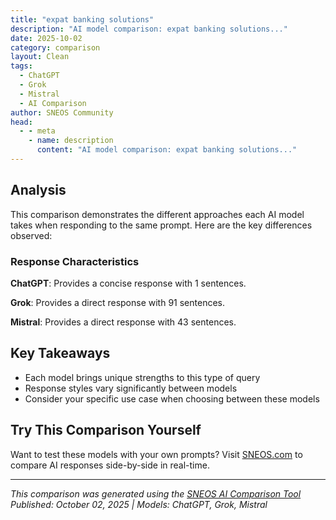 ```yaml
---
title: "expat banking solutions"
description: "AI model comparison: expat banking solutions..."
date: 2025-10-02
category: comparison
layout: Clean
tags:
  - ChatGPT
  - Grok
  - Mistral
  - AI Comparison
author: SNEOS Community
head:
  - - meta
    - name: description
      content: "AI model comparison: expat banking solutions..."
---
```


<ChatComparison
  title="expat banking solutions"
  prompt="expat banking solutions"
  :responses='{"ChatGPT": "Expat banking solutions are tailored financial services designed for individuals living and working outside their home country. These services address the unique needs of expatriates, such as currency exchange, international wire transfers, global access to accounts, and tax considerations. Here are some key features and considerations for expat banking solutions:\n\n### Key Features of Expat Banking Solutions\n\n1. **Multi-Currency Accounts**:\n - Accounts that allow you to hold and manage multiple currencies without excessive fees for conversions.\n\n2. **International Wire Transfers**:\n - Competitive rates and faster processing times for transferring money between countries.\n\n3. **Access to Local Banking Services**:\n - Opening a local bank account in your host country to facilitate everyday transactions, such as salary deposits and bill payments.\n\n4. **Online and Mobile Banking**:\n - Robust online banking platforms that offer easy access to manage your accounts from anywhere in the world.\n\n5. **ATM Access**:\n - Extensive networks of ATMs globally with low or no fees for withdrawals.\n\n6. **Tax Compliance Guidance**:\n - Information and services that help expats understand their tax obligations in both their home and host countries.\n\n7. **Wealth Management and Investment Services**:\n - Opportunities for managing investments and saving for retirement, tailored for expatriates.\n\n8. **Insurance Products**:\n - Access to health, life, and property insurance that is suitable for expats.\n\n9. **Support for Different Nationalities**:\n - Banking solutions that cater to the regulations and needs of various nationalities.\n\n10. **Personalized Customer Support**:\n - Dedicated services for expat clients to assist with language barriers and understanding local banking practices.\n\n### Considerations for Choosing Expat Banking Solutions\n\n1. **Fees and Charges**:\n - Look for transparency in fee structures for account maintenance, international transfers, and currency exchanges.\n\n2. **Regulatory Compliance**:\n - Ensure the bank complies with regulations in both your home and host countries.\n\n3. **Reputation and Stability**:\n - Assess the bank&#x27;s reputation, financial stability, and customer service reviews.\n\n4. **Network and Convenience**:\n - Consider the availability of branches or partnerships in your host country, as well as global ATM access.\n\n5. **Ease of Account Opening**:\n - Evaluate the process for opening accounts as an expatriate, including documentation required and timelines.\n\n6. **Access to Local Services**:\n - Ensure that local services, such as mortgage options or credit facilities, are available.\n\n7. **Language Support**:\n - Especially important if you don’t speak the local language fluently. Customer service in your preferred language can be a significant advantage.\n\n### Popular Banks and Financial Institutions for Expats\n\n- **HSBC Expat**: Offers a range of services specifically for expatriates, including international banking and investment options.\n- **Citibank**: Known for its global presence and expat-friendly banking solutions.\n- **Barclays**: Provides tailored banking services for expats in various countries.\n- **TransferWise (now Wise)**: Known for low-cost international money transfers and currency exchange with a borderless account option.\n- **Revolut**: A fintech option offering multi-currency accounts, good for expats managing finances across countries.\n\n### Summary\n\nExpat banking solutions cater to the unique financial needs of individuals living abroad. By considering the features, fees, and services available, expatriates can find the banking solutions that best support their financial needs in an international context. It&#x27;s advisable to research and compare different offerings to find the most suitable option.", "Grok": "Expat banking solutions are specialized financial services designed for individuals living or working outside their home country (expatriates). These services address the unique challenges expats face, such as managing finances across multiple countries, dealing with currency exchange, and navigating international tax regulations. Below is a comprehensive overview of expat banking solutions, including key features, benefits, and considerations.\n\n---\n\n### **What Are Expat Banking Solutions?**\nExpat banking solutions typically include a range of products and services offered by international banks or financial institutions to cater to the needs of expatriates. These can include:\n- **International bank accounts** for managing money in multiple currencies.\n- **Currency exchange and international money transfers** at competitive rates.\n- **Wealth management and investment services** tailored for cross-border financial planning.\n- **Tax and compliance support** for navigating the tax laws of multiple jurisdictions.\n- **Mortgage and loan products** designed for expats buying property abroad.\n- **Insurance products**, such as health, travel, or life insurance, customized for international lifestyles.\n\n---\n\n### **Key Features of Expat Banking Solutions**\n1. **Multi-Currency Accounts**:\n - Hold, send, and receive money in multiple currencies without high conversion fees.\n - Useful for expats who earn income in one currency and have expenses in another.\n\n2. **International Money Transfers**:\n - Low-cost, fast, and secure ways to send money across borders.\n - Some banks partner with platforms like Wise (formerly TransferWise) for better rates.\n\n3. **Online and Mobile Banking**:\n - Access accounts 24/7 from anywhere in the world via apps or websites.\n - Real-time tracking of transactions and balances.\n\n4. **Tax and Financial Planning**:\n - Advisory services to help with tax obligations in the home country and the country of residence.\n - Support for avoiding double taxation through treaties and credits.\n\n5. **Expat-Friendly Credit and Loans**:\n - Access to credit cards, personal loans, or mortgages even without a local credit history.\n - Specialized mortgage products for buying property in the host country or back home.\n\n6. **Dedicated Customer Support**:\n - Multilingual support teams familiar with expat needs.\n - Relationship managers who provide personalized assistance.\n\n---\n\n### **Benefits of Expat Banking Solutions**\n- **Convenience**: Manage finances in multiple countries from a single platform.\n- **Cost Savings**: Avoid high fees for currency conversion and international transfers.\n- **Compliance**: Assistance with local and international tax laws to prevent legal issues.\n- **Flexibility**: Tailored products to suit temporary or long-term stays abroad.\n- **Security**: Robust fraud protection and secure online banking for peace of mind.\n\n---\n\n### **Popular Banks and Providers for Expat Banking**\nSeveral international banks and fintech companies offer expat-friendly solutions:\n1. **HSBC Expat**:\n - Known for its global network and multi-currency accounts.\n - Offers wealth management and offshore banking services.\n - Strong presence in regions like Europe, Asia, and the Middle East.\n\n2. **Citibank International**:\n - Provides international personal banking with access to accounts in multiple countries.\n - Offers currency management and investment services.\n\n3. **Barclays International Banking**:\n - Focuses on expats with tailored accounts and mortgage solutions.\n - Popular for UK expats living abroad.\n\n4. **Standard Chartered**:\n - Specializes in banking for expats in Asia, Africa, and the Middle East.\n - Offers priority banking and international wealth solutions.\n\n5. **Fintech Alternatives**:\n - **Wise**: Low-cost international transfers and borderless accounts.\n - **Revolut**: Multi-currency accounts and budgeting tools for expats.\n - **N26**: Digital banking with transparent fees, ideal for EU expats.\n\n---\n\n### **Considerations When Choosing Expat Banking Solutions**\n1. **Location and Accessibility**:\n - Ensure the bank operates in both your home country and host country.\n - Check for physical branches or strong digital banking capabilities.\n\n2. **Fees and Charges**:\n - Compare fees for international transfers, currency conversion, and account maintenance.\n - Look for providers with transparent pricing.\n\n3. **Currency Needs**:\n - Choose a bank that supports the currencies you deal with most frequently.\n - Consider exchange rate margins and hedging options for currency risk.\n\n4. **Tax Implications**:\n - Confirm the bank provides guidance on tax residency and reporting requirements (e.g., FATCA for U.S. citizens).\n - Seek advice on how accounts may impact your tax obligations.\n\n5. **Customer Reviews and Reputation**:\n - Research feedback from other expats about the bank\u2019s reliability and service quality.\n - Check for hidden fees or delays in transfers.\n\n6. **Regulatory Compliance**:\n - Ensure the bank complies with international regulations and provides secure banking options.\n - Verify that the bank supports compliance with local laws in your host country.\n\n---\n\n### **Challenges Faced by Expats in Banking**\n- **Credit History**: Lack of a local credit score can make it hard to secure loans or credit cards.\n- **Tax Complexity**: Managing tax obligations in two or more countries can be confusing.\n- **High Fees**: Traditional banks may charge high fees for international transactions.\n- **Access Restrictions**: Some banks restrict services based on residency or citizenship.\n\n---\n\n### **Tips for Managing Expat Finances**\n1. **Open a Local Account**: In addition to an international account, maintain a local bank account in your host country for daily expenses.\n2. **Use Fintech Apps**: Combine traditional banking with apps like Wise or Revolut for cost-effective transfers.\n3. **Consult Experts**: Work with a financial advisor or tax professional specializing in expat finances.\n4. **Monitor Exchange Rates**: Use tools to track currency fluctuations and time your transfers for better rates.\n5. **Stay Informed**: Keep up with changes in tax laws or banking regulations in both your home and host countries.\n\n---\n\n### **Conclusion**\nExpat banking solutions are essential for simplifying financial management for individuals living abroad. By choosing the right bank or provider, expats can save on fees, ensure compliance with local laws, and manage their money efficiently across borders. Whether you opt for a traditional international bank like HSBC or a modern fintech solution like Revolut, evaluate your specific needs\u2014such as currency requirements, duration of stay, and investment goals\u2014before deciding.\n\nIf you\u0027re looking for recommendations tailored to a specific country or situation, feel free to provide more details!", "Mistral": "Expatriate (expat) banking solutions are designed to cater to the unique financial needs of individuals who live and work outside their home countries. These solutions often include a range of services tailored to help expats manage their finances efficiently, regardless of where they are in the world. Here are some key features and services typically offered by expat banking solutions:\n\n### 1. **Multi-Currency Accounts**\n - **Benefits**: Allows expats to hold, transfer, and manage funds in multiple currencies, reducing the risk of currency fluctuations and exchange rate fees.\n - **Use Cases**: Ideal for expats who receive income in one currency but have expenses in another.\n\n### 2. **International Money Transfers**\n - **Benefits**: Facilitates easy and cost-effective transfer of funds between different countries.\n - **Use Cases**: Useful for sending money back home, paying bills, or transferring funds to family members.\n\n### 3. **Foreign Exchange Services**\n - **Benefits**: Provides competitive exchange rates and tools for managing currency risk.\n - **Use Cases**: Helpful for expats who need to convert funds frequently or who are exposed to currency risk.\n\n### 4. **Global Investment Solutions**\n - **Benefits**: Offers access to a wide range of investment products and services, including stocks, bonds, mutual funds, and retirement plans.\n - **Use Cases**: Suitable for expats looking to grow their wealth and plan for the future.\n\n### 5. **Tax Planning and Advisory Services**\n - **Benefits**: Provides guidance on navigating complex international tax laws and regulations.\n - **Use Cases**: Essential for expats who need to understand their tax obligations in multiple jurisdictions.\n\n### 6. **Mortgage and Property Services**\n - **Benefits**: Assists expats in securing mortgages and managing property investments in different countries.\n - **Use Cases**: Useful for expats looking to buy property in their home country or abroad.\n\n### 7. **Insurance Solutions**\n - **Benefits**: Offers a range of insurance products, including health, life, and property insurance, tailored to the needs of expats.\n - **Use Cases**: Important for expats who need comprehensive coverage while living abroad.\n\n### 8. **Digital Banking and Mobile Apps**\n - **Benefits**: Provides 24/7 access to banking services, including account management, bill payments, and transaction monitoring.\n - **Use Cases**: Convenient for expats who need to manage their finances on the go.\n\n### 9. **Wealth Management Services**\n - **Benefits**: Offers personalized financial planning and investment advice.\n - **Use Cases**: Ideal for high-net-worth expats looking to optimize their financial portfolios.\n\n### 10. **Customer Support**\n - **Benefits**: Provides dedicated support teams who understand the unique challenges faced by expats.\n - **Use Cases**: Essential for resolving any issues or queries that may arise.\n\n### Popular Expat Banking Providers\n- **HSBC Expat**\n- **Citibank Global Executive Banking**\n- **Standard Chartered Expat Banking**\n- **Lloyds Bank International**\n- **Barclays International Banking**\n\n### Tips for Choosing an Expat Banking Solution\n1. **Assess Your Needs**: Determine what specific services you require, such as multi-currency accounts, investment options, or tax planning.\n2. **Compare Providers**: Look at different banks and compare their offerings, fees, and customer service.\n3. **Check Regulations**: Ensure the bank complies with the regulations of the countries where you live and work.\n4. **Read Reviews**: Look for reviews and testimonials from other expats to gauge the quality of service.\n5. **Consult a Financial Advisor**: Consider seeking advice from a financial advisor who specializes in expat banking.\n\nBy choosing the right expat banking solution, you can ensure that your financial needs are met efficiently and effectively, allowing you to focus on your life and work abroad."}' 
  published-date="08:50"
/>

## Analysis

This comparison demonstrates the different approaches each AI model takes when responding to the same prompt. Here are the key differences observed:

### Response Characteristics

**ChatGPT**: Provides a concise response with 1 sentences. 

**Grok**: Provides a direct response with 91 sentences. 

**Mistral**: Provides a direct response with 43 sentences. 

## Key Takeaways

- Each model brings unique strengths to this type of query
- Response styles vary significantly between models
- Consider your specific use case when choosing between these models

## Try This Comparison Yourself

Want to test these models with your own prompts? Visit [SNEOS.com](https://sneos.com) to compare AI responses side-by-side in real-time.

---

*This comparison was generated using the [SNEOS AI Comparison Tool](https://sneos.com)*
*Published: October 02, 2025 | Models: ChatGPT, Grok, Mistral*
